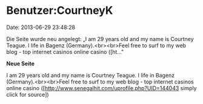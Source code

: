 Benutzer:CourtneyK
==================

Date: 2013-06-29 23:48:28

Die Seite wurde neu angelegt: „I am 29 years old and my name is Courtney
Teague. I life in Bagenz (Germany).\<br\>\<br\>Feel free to surf to my
web blog - top internet casinos online casino (\[ht..."

**Neue Seite**

<div>

I am 29 years old and my name is Courtney Teague. I life in Bagenz
(Germany).\<br\>\<br\>Feel free to surf to my web blog - top internet
casinos online casino
(\[http://www.senegalhit.com/uprofile.php?UID=144043 simply click for
source\])

</div>
